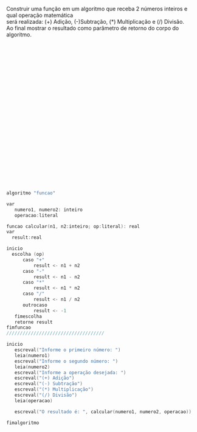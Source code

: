 Construir uma função em um algoritmo que receba 2 números inteiros e qual operação matemática  
será realizada: (+) Adição, (-)Subtração, (*) Multiplicação e (/) Divisão.   
Ao final mostrar o resultado como parâmetro de retorno do corpo do algoritmo.

<br/>
<br/>
<br/>
<br/>
<br/>
<br/>
<br/>
<br/>
<br/>
<br/>
<br/>
<br/>
<br/>
<br/>
<br/>
<br/>
<br/>
<br/>
<br/>
<br/>
<br/>
<br/>








```C
algoritmo "funcao"

var
   numero1, numero2: inteiro
   operacao:literal

funcao calcular(n1, n2:inteiro; op:literal): real
var
  result:real

inicio
  escolha (op)
      caso "+"
          result <- n1 + n2
      caso "-"
          result <- n1 - n2
      caso "*"
          result <- n1 * n2
      caso "/"
          result <- n1 / n2
      outrocaso
          result <- -1
   fimescolha
   retorne result
fimfuncao
////////////////////////////////////

inicio    
   escreval("Informe o primeiro número: ")
   leia(numero1)
   escreval("Informe o segundo número: ")
   leia(numero2)
   escreval("Informe a operação desejada: ")
   escreval("(+) Adição")
   escreval("(-) Subtração")
   escreval("(*) Multiplicação")
   escreval("(/) Divisão")
   leia(operacao)

   escreval("O resultado é: ", calcular(numero1, numero2, operacao))

fimalgoritmo
```

